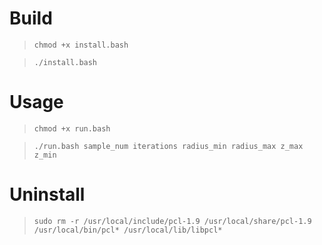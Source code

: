 # Build

> ```chmod +x install.bash```

>```./install.bash```

# Usage

> ```chmod +x run.bash```

>```./run.bash sample_num iterations radius_min radius_max z_max z_min```

# Uninstall

>```sudo rm -r /usr/local/include/pcl-1.9 /usr/local/share/pcl-1.9 /usr/local/bin/pcl* /usr/local/lib/libpcl*```
